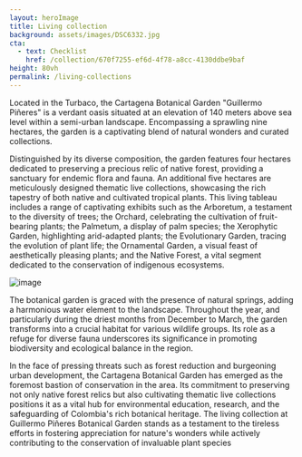 ```yaml
---
layout: heroImage 
title: Living collection
background: assets/images/DSC6332.jpg
cta:
  - text: Checklist
    href: /collection/670f7255-ef6d-4f78-a8cc-4130ddbe9baf
height: 80vh
permalink: /living-collections
---
```

Located in the Turbaco, the Cartagena Botanical Garden "Guillermo Piñeres" is a verdant oasis situated at an elevation of 140 meters above sea level within a semi-urban landscape. Encompassing a sprawling nine hectares, the garden is a captivating blend of natural wonders and curated collections.

Distinguished by its diverse composition, the garden features four hectares dedicated to preserving a precious relic of native forest, providing a sanctuary for endemic flora and fauna. An additional five hectares are meticulously designed thematic live collections, showcasing the rich tapestry of both native and cultivated tropical plants. This living tableau includes a range of captivating exhibits such as the Arboretum, a testament to the diversity of trees; the Orchard, celebrating the cultivation of fruit-bearing plants; the Palmetum, a display of palm species; the Xerophytic Garden, highlighting arid-adapted plants; the Evolutionary Garden, tracing the evolution of plant life; the Ornamental Garden, a visual feast of aesthetically pleasing plants; and the Native Forest, a vital segment dedicated to the conservation of indigenous ecosystems.

![image](assets/images/DSC6303.jpg)

The botanical garden is graced with the presence of natural springs, adding a harmonious water element to the landscape. Throughout the year, and particularly during the driest months from December to March, the garden transforms into a crucial habitat for various wildlife groups. Its role as a refuge for diverse fauna underscores its significance in promoting biodiversity and ecological balance in the region.

In the face of pressing threats such as forest reduction and burgeoning urban development, the Cartagena Botanical Garden has emerged as the foremost bastion of conservation in the area. Its commitment to preserving not only native forest relics but also cultivating thematic live collections positions it as a vital hub for environmental education, research, and the safeguarding of Colombia's rich botanical heritage. The living collection at Guillermo Piñeres Botanical Garden stands as a testament to the tireless efforts in fostering appreciation for nature's wonders while actively contributing to the conservation of invaluable plant species